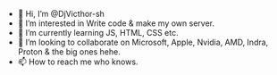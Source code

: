 - 👋 Hi, I’m @DjVicthor-sh
- 👀 I’m interested in Write code & make my own server.
- 🌱 I’m currently learning JS, HTML, CSS etc.
- 💞️ I’m looking to collaborate on Microsoft, Apple, Nvidia, AMD, Indra, Proton & the big ones hehe. 
- 📫 How to reach me who knows.



<!---
DjVicthor-sh/DjVicthor-sh is a ✨ special ✨ repository because its `README.md` (this file) appears on your GitHub profile.
You can click the Preview link to take a look at your changes.
--->
